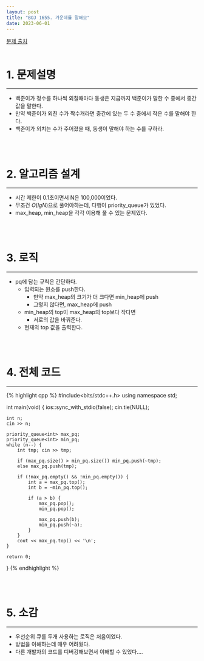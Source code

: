 ```yaml
---
layout: post
title: "BOJ 1655. 가운데를 말해요"
date: 2023-06-01
---
```


[문제 출처](https://www.acmicpc.net/problem/1655) <br/><br/>

# 1. 문제설명
<hr>

- 백준이가 정수를 하나씩 외칠때마다 동생은 지금까지 백준이가 말한 수 중에서 중간 값을 말한다.
- 만약 백준이가 외친 수가 짝수개라면 중간에 있는 두 수 중에서 작은 수를 말해야 한다.
- 백준이가 외치는 수가 주어졌을 때, 동생이 말해야 하는 수를 구하라.



<br/><br/>

# 2. 알고리즘 설계
<hr>

- 시간 제한이 0.1초이면서 N은 100,000이었다.
- 무조건 $O(lgN)$으로 풀어야하는데, 다행이 priority_queue가 있었다.
- max_heap, min_heap을 각각 이용해 풀 수 있는 문제였다.


<br/><br/>

# 3. 로직
<hr>

- pq에 담는 규칙은 간단하다.
  - 입력되는 원소를 push한다.
    - 만약 max_heap의 크기가 더 크다면 min_heap에 push
    - 그렇지 않다면, max_heap에 push
  - min_heap의 top이 max_heap의 top보다 작다면
    - 서로의 값을 바꿔준다.
  - 현재의 top 값을 출력한다.


<br/><br/>

# 4. 전체 코드
<hr>

{% highlight cpp %}
#include<bits/stdc++.h>
using namespace std;

int main(void)
{
	ios::sync_with_stdio(false);
	cin.tie(NULL);

	int n; 
	cin >> n;
	
	priority_queue<int> max_pq;
	priority_queue<int> min_pq;
	while (n--) {
		int tmp; cin >> tmp;
		
		if (max_pq.size() > min_pq.size()) min_pq.push(~tmp);
		else max_pq.push(tmp);

		if (!max_pq.empty() && !min_pq.empty()) {
			int a = max_pq.top(); 
			int b = ~min_pq.top();

			if (a > b) {
				max_pq.pop();
				min_pq.pop();

				max_pq.push(b);
				min_pq.push(~a);
			}
		}
		cout << max_pq.top() << '\n';
	}
	
	return 0;
}
{% endhighlight %}


<br/><br/>

# 5. 소감
<hr>

- 우선순위 큐를 두개 사용하는 로직은 처음이었다.
- 방법을 이해하는데 매우 어려웠다.
- 다른 개발자의 코드를 디버깅해보면서 이해할 수 있었다....